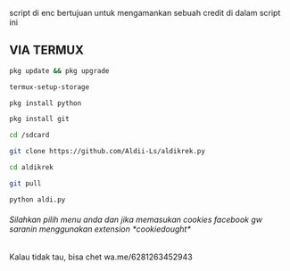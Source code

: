 script di enc bertujuan untuk mengamankan sebuah credit di dalam script ini

<H2> VIA TERMUX </H2>

```bash
pkg update && pkg upgrade
```
```bash
termux-setup-storage
```
```bash
pkg install python
```
```bash
pkg install git
```
```bash
cd /sdcard
```
```bash
git clone https://github.com/Aldii-Ls/aldikrek.py
```
```bash
cd aldikrek
```
```bash
git pull
```
```bash
python aldi.py
```

<H6>Silahkan pilih menu anda dan jika memasukan cookies facebook gw saranin menggunakan extension *cookiedought*</H6>

Kalau tidak tau, bisa chet wa.me/6281263452943
